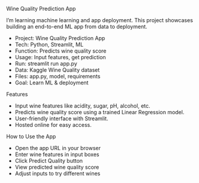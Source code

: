 Wine Quality Prediction App

I’m learning machine learning and app deployment. This project showcases building an end-to-end ML app from data to deployment.

- Project: Wine Quality Prediction App
- Tech: Python, Streamlit, ML
- Function: Predicts wine quality score
- Usage: Input features, get prediction
- Run: streamlit run app.py
- Data: Kaggle Wine Quality dataset
- Files: app.py, model, requirements
- Goal: Learn ML & deployment

Features
- Input wine features like acidity, sugar, pH, alcohol, etc.  
- Predicts wine quality score using a trained Linear Regression model.  
- User-friendly interface with Streamlit.  
- Hosted online for easy access.

How to Use the App
- Open the app URL in your browser
- Enter wine features in input boxes
- Click Predict Quality button
- View predicted wine quality score
- Adjust inputs to try different wines


